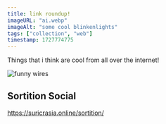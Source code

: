 ```yaml
---
title: link roundup!
imageURL: "ai.webp"
imageAlt: "some cool blinkenlights"
tags: ["collection", "web"]
timestamp: 1727774775
---
```


Things that i think are cool from all over the internet!
<!--more-->

![funny wires](https://zoe.kittycat.homes/image/ai.webp)

## Sortition Social
https://suricrasia.online/sortition/